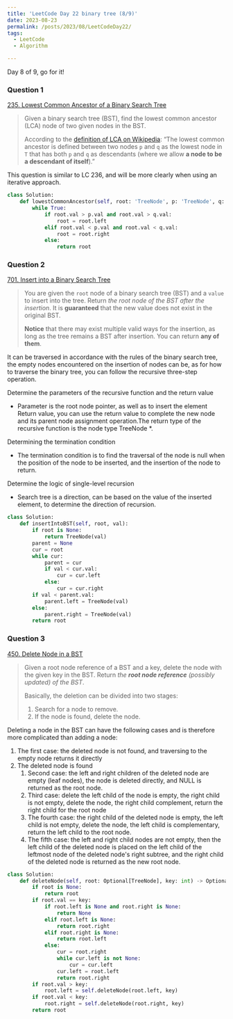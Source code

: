 ```yaml
---
title: 'LeetCode Day 22 binary tree (8/9)'
date: 2023-08-23
permalink: /posts/2023/08/LeetCodeDay22/
tags:
  - LeetCode
  - Algorithm

---
```


Day 8 of 9, go for it!


### Question 1

[235. Lowest Common Ancestor of a Binary Search Tree](https://leetcode.com/problems/lowest-common-ancestor-of-a-binary-search-tree/)

> Given a binary search tree (BST), find the lowest common ancestor (LCA) node of two given nodes in the BST.
>
> According to the [definition of LCA on Wikipedia](https://en.wikipedia.org/wiki/Lowest_common_ancestor): “The lowest common ancestor is defined between two nodes `p` and `q` as the lowest node in `T` that has both `p` and `q` as descendants (where we allow **a node to be a descendant of itself**).”

This question is similar to LC 236, and will be more clearly when using an iterative approach.

```python
class Solution:
    def lowestCommonAncestor(self, root: 'TreeNode', p: 'TreeNode', q: 'TreeNode') -> 'TreeNode':
        while True:
            if root.val > p.val and root.val > q.val:
                root = root.left
            elif root.val < p.val and root.val < q.val:
                root = root.right
            else:
                return root
```

### Question 2

[701. Insert into a Binary Search Tree](https://leetcode.com/problems/insert-into-a-binary-search-tree/)

> You are given the `root` node of a binary search tree (BST) and a `value` to insert into the tree. Return *the root node of the BST after the insertion*. It is **guaranteed** that the new value does not exist in the original BST.
>
> **Notice** that there may exist multiple valid ways for the insertion, as long as the tree remains a BST after insertion. You can return **any of them**.

It can be traversed in accordance with the rules of the binary search tree, the empty nodes encountered on the insertion of nodes can be, as for how to traverse the binary tree, you can follow the recursive three-step operation.

Determine the parameters of the recursive function and the return value

- Parameter is the root node pointer, as well as to insert the element
  Return value, you can use the return value to complete the new node and its parent node assignment operation.The return type of the recursive function is the node type TreeNode *.

Determining the termination condition

- The termination condition is to find the traversal of the node is null when the position of the node to be inserted, and the insertion of the node to return.

Determine the logic of single-level recursion

- Search tree is a direction, can be based on the value of the inserted element, to determine the direction of recursion.

```python
class Solution:
    def insertIntoBST(self, root, val):
        if root is None:
            return TreeNode(val)
        parent = None
        cur = root
        while cur:
            parent = cur
            if val < cur.val:
                cur = cur.left
            else:
                cur = cur.right
        if val < parent.val:
            parent.left = TreeNode(val)
        else:
            parent.right = TreeNode(val)
        return root
```

### Question 3

[450. Delete Node in a BST](https://leetcode.com/problems/delete-node-in-a-bst/)

> Given a root node reference of a BST and a key, delete the node with the given key in the BST. Return *the **root node reference** (possibly updated) of the BST*.
>
> Basically, the deletion can be divided into two stages:
>
> 1. Search for a node to remove.
> 2. If the node is found, delete the node.

Deleting a node in the BST can have the following cases and is therefore more complicated than adding a node:

1. The first case: the deleted node is not found, and traversing to the empty node returns it directly
2. The deleted node is found
   1. Second case: the left and right children of the deleted node are empty (leaf nodes), the node is deleted directly, and NULL is returned as the root node.
   2. Third case: delete the left child of the node is empty, the right child is not empty, delete the node, the right child complement, return the right child for the root node
   3. The fourth case: the right child of the deleted node is empty, the left child is not empty, delete the node, the left child is complementary, return the left child to the root node.
   4. The fifth case: the left and right child nodes are not empty, then the left child of the deleted node is placed on the left child of the leftmost node of the deleted node's right subtree, and the right child of the deleted node is returned as the new root node.

```python
class Solution:
    def deleteNode(self, root: Optional[TreeNode], key: int) -> Optional[TreeNode]:
        if root is None:
            return root
        if root.val == key:
            if root.left is None and root.right is None:
                return None
            elif root.left is None:
                return root.right
            elif root.right is None:
                return root.left
            else:
                cur = root.right
                while cur.left is not None:
                    cur = cur.left
                cur.left = root.left
                return root.right
        if root.val > key:
            root.left = self.deleteNode(root.left, key)
        if root.val < key:
            root.right = self.deleteNode(root.right, key)
        return root
```

